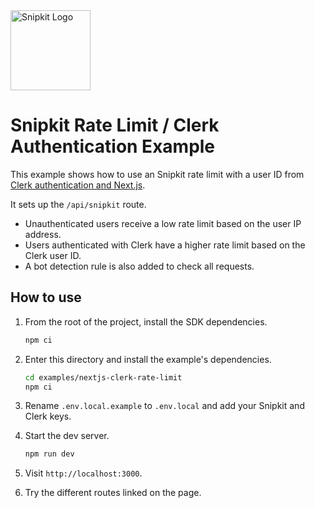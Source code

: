<a href="https://snipkit.khulnasoft.com" target="_snipkit-home">
  <picture>
    <source media="(prefers-color-scheme: dark)" srcset="https://snipkit.khulnasoft.com/logo/snipkit-dark-lockup-voyage-horizontal.svg">
    <img src="https://snipkit.khulnasoft.com/logo/snipkit-light-lockup-voyage-horizontal.svg" alt="Snipkit Logo" height="128" width="auto">
  </picture>
</a>

# Snipkit Rate Limit / Clerk Authentication Example

This example shows how to use an Snipkit rate limit with a user ID from [Clerk
authentication and Next.js](https://clerk.com/docs/quickstarts/nextjs).

It sets up the `/api/snipkit` route.

* Unauthenticated users receive a low rate limit based on the user IP address.
* Users authenticated with Clerk have a higher rate limit based on the Clerk
  user ID.
* A bot detection rule is also added to check all requests.

## How to use

1. From the root of the project, install the SDK dependencies.

   ```bash
   npm ci
   ```

2. Enter this directory and install the example's dependencies.

   ```bash
   cd examples/nextjs-clerk-rate-limit
   npm ci
   ```

3. Rename `.env.local.example` to `.env.local` and add your Snipkit and Clerk
   keys.

4. Start the dev server.

   ```bash
   npm run dev
   ```

5. Visit `http://localhost:3000`.
6. Try the different routes linked on the page.

